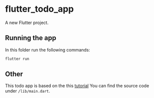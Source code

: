 




# flutter_todo_app

A new Flutter project.

## Running the app
In this folder run the following commands:

```bash
flutter run
```

## Other
This todo app is based on the this [tutorial](https://daily-dev-tips.com/posts/build-a-todo-list-app-with-flutter/)
You can find the source code under `/lib/main.dart`. 